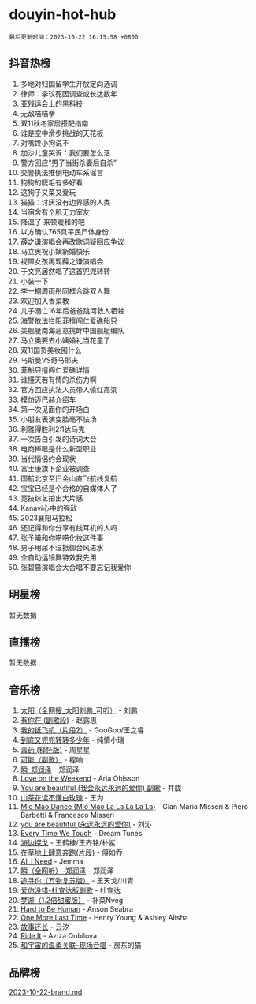 # douyin-hot-hub

`最后更新时间：2023-10-22 16:15:58 +0800`

## 抖音热榜

1. 多地对归国留学生开放定向选调
1. 律师：李玟死因调查或长达数年
1. 亚残运会上的黑科技
1. 无敌喵喵拳
1. 双11秋冬家居搭配指南
1. 谁是空中滑步挑战的天花板
1. 对嘴馋小狗说不
1. 加沙儿童哭诉：我们要怎么活
1. 警方回应“男子当街杀妻后自杀”
1. 交警执法推倒电动车系谣言
1. 狗狗的睫毛有多好看
1. 这狗子又菜又爱玩
1. 猫猫：讨厌没有边界感的人类
1. 当宿舍有个肌无力室友
1. 降温了 来顿暖和的吧
1. 以方确认765具平民尸体身份
1. 薛之谦演唱会再改歌词疑回应争议
1. 马立奥祝小姨新婚快乐
1. 视障女孩再现薛之谦演唱会
1. 于文亮居然唱了这首兜兜转转
1. 小装一下
1. 李一桐周雨彤同框合跳双人舞
1. 欢迎加入香菜教
1. 儿子溺亡16年后爸爸跳河救人牺牲
1. 海警依法拦阻菲擅闯仁爱礁船只
1. 美舰艇南海恶意挑衅中国舰艇编队
1. 马立奥要去小姨婚礼当花童了
1. 双11国货美妆囤什么
1. 乌斯曼VS奇马耶夫
1. 菲船只擅闯仁爱礁详情
1. 谁懂天若有情的杀伤力啊
1. 官方回应执法人员带人偷红高粱
1. 模仿迈巴赫介绍车
1. 第一次见面你的开场白
1. 小朋友表演变脸毫不怯场
1. 利雅得胜利2:1达马克
1. 一次告白引发的诗词大会
1. 电商捧哏是什么新型职业
1. 当代情侣约会现状
1. 富士康旗下企业被调查
1. 国航北京至旧金山直飞航线复航
1. 宝宝已经是个合格的自媒体人了
1. 竞技综艺拍出大片感
1. Kanavi心中的强敌
1. 2023襄阳马拉松
1. 还记得和你分享有线耳机的人吗
1. 张予曦和你唠唠化妆这件事
1. 男子用尿不湿抵御台风进水
1. 全自动运镜舞特效我先用
1. 张碧晨演唱会大合唱不要忘记我爱你

## 明星榜

暂无数据

## 直播榜

暂无数据

## 音乐榜

1. [太阳（全网搜_太阳刘鹏_可听）](https://sf6-cdn-tos.douyinstatic.com/obj/tos-cn-ve-2774/ogWbyIQnlBFImVbeDocRdCIYtBHlbJXgfZMvgz) - 刘鹏
1. [有你在 (副歌段)](https://sf3-cdn-tos.douyinstatic.com/obj/tos-cn-ve-2774/o8zImmNsI8B0yfAW5FKAB1oBhkMAlIrwsZEi1V) - 赵露思
1. [我的纸飞机（片段2）](https://sf3-cdn-tos.douyinstatic.com/obj/tos-cn-ve-2774/oM2ZrKcg2CD5AeRB2gkeXOFB1IxAGJdZPazYHf) - GooGoo/王之睿
1. [到底又兜兜转转多少年](https://sf3-cdn-tos.douyinstatic.com/obj/tos-cn-ve-2774/os1AQ0obZlDYZQByBsnEHx8h9OoIgCJgXeOfwt) - 纯情小瑞
1. [毒药 (释怀版)](https://sf6-cdn-tos.douyinstatic.com/obj/tos-cn-ve-2774/oYILMEAzspdZBIzy4frJNB8ZHPHWAhiwowd4Ad) - 周星星
1. [可能（副歌）](https://sf6-cdn-tos.douyinstatic.com/obj/tos-cn-ve-2774/cde1731888894259b333569393c2fb51) - 程响
1. [瞬-郑润泽](https://sf3-cdn-tos.douyinstatic.com/obj/tos-cn-ve-2774/oYXHIohzvbNAzBhHgyksWpRM4bfkDsBdBDAynw) - 郑润泽
1. [Love on the Weekend](https://sf6-cdn-tos.douyinstatic.com/obj/tos-cn-ve-2774/o4tVQen5ZtBZEMlD1CDIepBC2OigkU1KQkb1vd) - Aria Ohlsson
1. [You are beautiful (我会永远永远的爱你) 副歌](https://sf3-cdn-tos.douyinstatic.com/obj/tos-cn-ve-2774/o4NlnjbBAIAhg5wOCWzJoyMzkIqGxYsR7f3W4Q) - 井胧
1. [山茶花读不懂白玫瑰](https://sf3-cdn-tos.douyinstatic.com/obj/tos-cn-ve-2774/osfn8B7DktrRHEPJgPCfDbw7QDQEkwC16BxZg9) - 王为
1. [Mio Mao Dance (Mio Mao La La La La La)](https://sf3-cdn-tos.douyinstatic.com/obj/tos-cn-ve-2774/owhJZ1sWIABNvU3gOxlwztm0oAfMK58zHXT8GM) - Gian Maria Misseri & Piero Barbetti & Francesco Misseri
1. [you are beautiful (永远永远的爱你)](https://sf6-cdn-tos.douyinstatic.com/obj/tos-cn-ve-2774/7f5e088a940e42b487e76fd10d0ffcfd) - 刘沁
1. [Every Time We Touch](https://sf6-cdn-tos.douyinstatic.com/obj/tos-cn-ve-2774/ogN6lUKQeBBfEVhIOMikG1CcJjugxk1tztZyhP) - Dream Tunes
1. [海边探戈](https://sf3-cdn-tos.douyinstatic.com/obj/tos-cn-ve-2774/os9gE0VQCGqt6VQkZDyBBYvfSDY0QFe3vVmubn) - 王鹤棣/王齐铭/朴鲨
1. [在草地上肆意奔跑(片段)](https://sf6-cdn-tos.douyinstatic.com/obj/tos-cn-ve-2774/8831d494742f45dabdfa8adb8b817259) - 傅如乔
1. [All I Need](https://sf3-cdn-tos.douyinstatic.com/obj/tos-cn-ve-2774/e8b55ca1d1fa4f90a60c22b8ece170ac) - Jemma
1. [瞬（全网听）-郑润泽](https://sf6-cdn-tos.douyinstatic.com/obj/tos-cn-ve-2774/o4Vb9eJZClCZTnRQYy0BRSeHGrDtrkrQgIBvQt) - 郑润泽
1. [追寻你（万物复苏版）](https://sf6-cdn-tos.douyinstatic.com/obj/tos-cn-ve-2774/oYeAZJsbjIDit9APmBg8u6uDUQnHmoCf3gbo74) - 王天戈/川青
1. [爱你没错-杜宣达版副歌](https://sf3-cdn-tos.douyinstatic.com/obj/tos-cn-ve-2774/oUm8ctBZQfZQ4jUNWbseSYV0lZDsWn6LCODgCB) - 杜宣达
1. [梦游（1.2倍甜蜜版）](https://sf3-cdn-tos.douyinstatic.com/obj/tos-cn-ve-2774/o4gyAUm8hwufoEABmwVIiQtHsFuGzAEEWtNMzo) - 补菜Nveg
1. [Hard to Be Human](https://sf6-cdn-tos.douyinstatic.com/obj/tos-cn-ve-2774/oQItaej4rB1rBfnJUbKPlQOgDWvSUWRy814CZl) - Anson Seabra
1. [One More Last Time](https://sf3-cdn-tos.douyinstatic.com/obj/tos-cn-ve-2774/oAzTlo0LUAdCAIhjktsKWcLAEUKmZwGcOoB1fy) - Henry Young & Ashley Alisha
1. [故事还长](https://sf3-cdn-tos.douyinstatic.com/obj/tos-cn-ve-2774/30a26758c8594f0ab81ac675c33ee2c5) - 云汐
1. [Ride It](https://sf3-cdn-tos.douyinstatic.com/obj/tos-cn-ve-2774/oMZDIYec6eQynQyWBQnCM11DZzkgnBPtBpD4bi) - Aziza Qobilova
1. [和宇宙的温柔关联-现场合唱](https://sf6-cdn-tos.douyinstatic.com/obj/tos-cn-ve-2774/o0hONGDYQBgk0e5bqDeQOonVmncA6tC2nBwZLT) - 房东的猫

## 品牌榜

[2023-10-22-brand.md](2023-10-22-brand.md)
